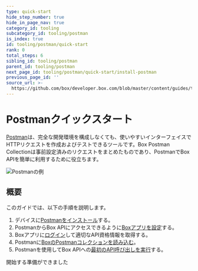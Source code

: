```yaml
---
type: quick-start
hide_step_number: true
hide_in_page_nav: true
category_id: tooling
subcategory_id: tooling/postman
is_index: true
id: tooling/postman/quick-start
rank: 0
total_steps: 6
sibling_id: tooling/postman
parent_id: tooling/postman
next_page_id: tooling/postman/quick-start/install-postman
previous_page_id: ''
source_url: >-
  https://github.com/box/developer.box.com/blob/master/content/guides/tooling/postman/quick-start/0-index.md
---
```

<!-- alex disable postman-postwoman -->

# Postmanクイックスタート

[Postman](https://getpostman.com)は、完全な開発環境を構成しなくても、使いやすいインターフェイスでHTTPリクエストを作成およびテストできるツールです。Box Postman Collectionは事前設定済みのリクエストをまとめたものであり、PostmanでBox APIを簡単に利用するために役立ちます。

<ImageFrame center>

![Postmanの例](./postman-example.png)

</ImageFrame>

## 概要

このガイドでは、以下の手順を説明します。

1. デバイスに[Postmanをインストール](g://tooling/postman/quick-start/install-postman/)する。
2. PostmanからBox APIにアクセスできるように[Boxアプリを設定](g://tooling/postman/quick-start/configure-box-app/)する。
3. Boxアプリに[ログイン](g://tooling/postman/quick-start/log-in-to-box/)して適切なAPI資格情報を取得する。
4. Postmanに[BoxのPostmanコレクションを読み込む](g://tooling/postman/quick-start/load-postman-collection/)。
5. Postmanを使用してBox APIへの[最初のAPI呼び出しを実行](g://tooling/postman/quick-start/make-api-call/)する。

<Next>

開始する準備ができました

</Next>
